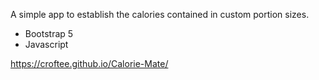 A simple app to establish the calories contained in custom portion sizes.

* Bootstrap 5
* Javascript

https://croftee.github.io/Calorie-Mate/
